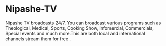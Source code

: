 # Nipashe-TV
Nipashe TV broadcasts 24/7. You can broadcast various programs such as Theological, Medical, Sports, Cooking Show, Infomercial, Commercials, Special events and much more.This are both local and international channels
stream them for free .